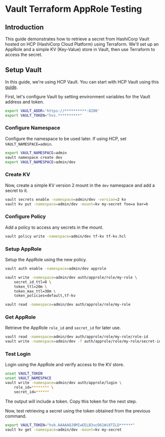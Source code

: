 # Vault Terraform AppRole Testing

## Introduction
This guide demonstrates how to retrieve a secret from HashiCorp Vault hosted on HCP (HashiCorp Cloud Platform) using Terraform. We'll set up an AppRole and a simple KV (Key-Value) store in Vault, then use Terraform to access the secret.

## Setup Vault
In this guide, we're using HCP Vault. You can start with HCP Vault using this [guide](https://developer.hashicorp.com/vault/tutorials/cloud/get-started-vault).

First, let's configure Vault by setting environment variables for the Vault address and token.

```bash
export VAULT_ADDR='https://**********:8200'
export VAULT_TOKEN="hvs.**********"
```

### Configure Namespace
Configure the namespace to be used later. If using HCP, set `VAULT_NAMESPACE=admin`.

```bash
export VAULT_NAMESPACE=admin
vault namespace create dev
export VAULT_NAMESPACE=admin/dev
```

### Create KV
Now, create a simple KV version 2 mount in the `dev` namespace and add a secret to it.

```bash
vault secrets enable -namespace=admin/dev -version=2 kv
vault kv put -namespace=admin/dev -mount=kv my-secret foo=a bar=b
```

### Configure Policy
Add a policy to access any secrets in the mount.

```bash
vault policy write -namespace=admin/dev tf-kv tf-kv.hcl
```

### Setup AppRole
Setup the AppRole using the new policy.

```bash
vault auth enable -namespace=admin/dev approle

vault write -namespace=admin/dev auth/approle/role/my-role \
    secret_id_ttl=0 \
    token_ttl=20m \
    token_max_ttl=30m \
    token_policies=default,tf-kv

vault read -namespace=admin/dev auth/approle/role/my-role
```

### Get AppRole
Retrieve the AppRole `role_id` and `secret_id` for later use.

```bash
vault read -namespace=admin/dev auth/approle/role/my-role/role-id
vault write -namespace=admin/dev -f auth/approle/role/my-role/secret-id
```

### Test Login
Login using the AppRole and verify access to the KV store.

```bash
unset VAULT_TOKEN
unset VAULT_NAMESPACE
vault write -namespace=admin/dev auth/approle/login \
    role_id=******** \
    secret_id=******
```

The output will include a token. Copy this token for the next step.

Now, test retrieving a secret using the token obtained from the previous command.

```bash
export VAULT_TOKEN="hvb.AAAAAQJ8MIwEELB3ucD61Wi8TILD******"
vault kv get -namespace=admin/dev -mount=kv my-secret
```
